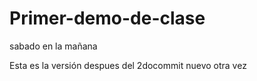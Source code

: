 # Primer-demo-de-clase
sabado en la mañana

Esta es la versión despues del 2docommit
nuevo
otra vez
